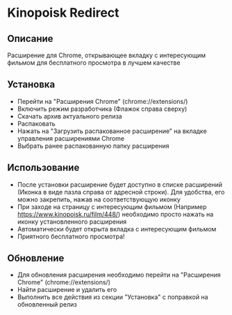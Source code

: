 # Kinopoisk Redirect

## Описание
Расширение для Chrome, открывающее вкладку с интересующим фильмом для бесплатного просмотра в лучшем качестве

## Установка
- Перейти на "Расширения Chrome" (chrome://extensions/)
- Включить режим разработчика (Флажок справа сверху)
- Скачать архив актуального релиза
- Распаковать
- Нажать на "Загрузить распакованное расширение" на вкладке управления расширениями Chrome
- Выбрать ранее распакованную папку расширения

## Использование
- После установки расширение будет доступно в списке расширений (Иконка в виде пазла справа от адресной строки). Для удобства, его можно закрепить, нажав на соответствующую иконку
- При заходе на страницу с интересующим фильмом (Например https://www.kinopoisk.ru/film/448/) необходимо просто нажать на иконку установленного расширения
- Автоматически будет открыта вкладка с интересующим фильмом
- Приятного бесплатного просмотра!

## Обновление
- Для обновления расширения необходимо перейти на "Расширения Chrome" (chrome://extensions/)
- Найти расширение и удалить его
- Выполнить все действия из секции "Установка" с поправкой на обновленный релиз

